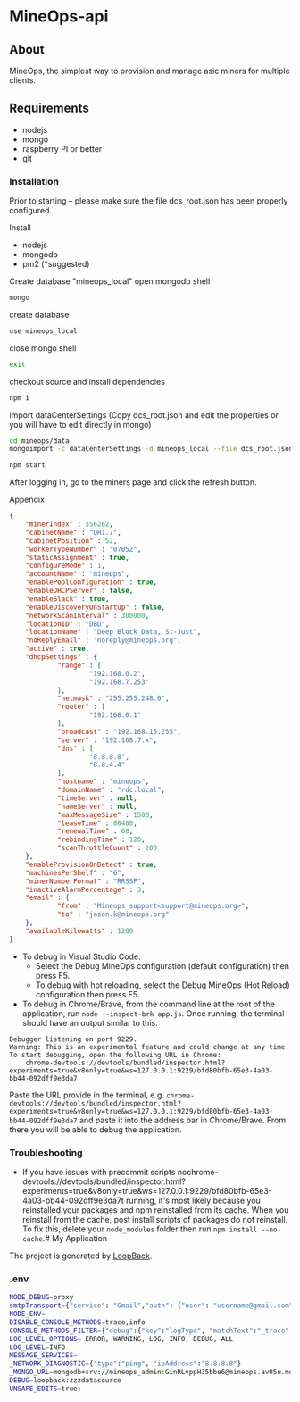 # MineOps-api

## About

MineOps, the simplest way to provision and manage asic miners for multiple clients. 

## Requirements

- nodejs
- mongo
- raspberry PI or better
- git 


### Installation

Prior to starting – please make sure the file dcs_root.json has been properly configured.

Install
- nodejs
- mongodb
- pm2 (*suggested) 

Create database &quot;mineops_local&quot;
open mongodb shell
```bash
mongo
```

create database
```bash
use mineops_local
```

close mongo shell
```bash
exit
```

checkout source and install
dependencies
```bash
npm i
```

import dataCenterSettings (Copy dcs_root.json and edit the properties or you will have to edit directly
in mongo)
```bash
cd mineops/data
mongoimport -c dataCenterSettings -d mineops_local --file dcs_root.json
```

```bash
npm start
```

After logging in, go to the miners page and click the refresh button.

Appendix

```json
{
    "minerIndex" : 356262,
    "cabinetName" : "DH1.7",
    "cabinetPosition" : 52,
    "workerTypeNumber" : "07052",
    "staticAssignment" : true,
    "configureMode" : 1,
    "accountName" : "mineops",
    "enablePoolConfiguration" : true,
    "enableDHCPServer" : false,
    "enableSlack" : true,
    "enableDiscoveryOnStartup" : false,
    "networkScanInterval" : 300000,
    "locationID" : "DBD",
    "locationName" : "Deep Block Data, St-Just",
    "noReplyEmail" : "noreply@mineops.org",
    "active" : true,
    "dhcpSettings" : {
            "range" : [
                    "192.168.0.2",
                    "192.168.7.253"
            ],
            "netmask" : "255.255.248.0",
            "router" : [
                    "192.168.0.1"
            ],
            "broadcast" : "192.168.15.255",
            "server" : "192.168.7.x",
            "dns" : [
                    "8.8.8.8",
                    "8.8.4.4"
            ],
            "hostname" : "mineops",
            "domainName" : "rdc.local",
            "timeServer" : null,
            "nameServer" : null,
            "maxMessageSize" : 1500,
            "leaseTime" : 86400,
            "renewalTime" : 60,
            "rebindingTime" : 120,
            "scanThrottleCount" : 200
    },
    "enableProvisionOnDetect" : true,
    "machinesPerShelf" : "6",
    "minerNumberFormat" : "RRSSP",
    "inactiveAlarmPercentage" : 3,
    "email" : {
            "from" : "Mineops support<support@mineops.org>",
            "to" : "jason.k@mineops.org"
    },
    "availableKilowatts" : 1200
}

```

* To debug in Visual Studio Code:
  * Select the Debug MineOps configuration (default configuration) then press F5.
  * To debug with hot reloading, select the Debug MineOps (Hot Reload) configuration then press F5.
* To debug in Chrome/Brave, from the command line at the root of the application, run `node --inspect-brk app.js`. Once running, the terminal should have an output similar to this.

```text
Debugger listening on port 9229.
Warning: This is an experimental feature and could change at any time.
To start debugging, open the following URL in Chrome:
    chrome-devtools://devtools/bundled/inspector.html?experiments=true&v8only=true&ws=127.0.0.1:9229/bfd80bfb-65e3-4a03-bb44-092dff9e3da7
```

Paste the URL provide in the terminal, e.g. `chrome-devtools://devtools/bundled/inspector.html?experiments=true&v8only=true&ws=127.0.0.1:9229/bfd80bfb-65e3-4a03-bb44-092dff9e3da7` and paste it into the address bar in Chrome/Brave. From there you will be able to debug the application.

### Troubleshooting

* If you have issues with precommit scripts nochrome-devtools://devtools/bundled/inspector.html?experiments=true&v8only=true&ws=127.0.0.1:9229/bfd80bfb-65e3-4a03-bb44-092dff9e3da7t running, it's most likely because you reinstalled your packages and npm reinstalled from its cache. When you reinstall from the cache, post install scripts of packages do not reinstall. To fix this, delete your `node_modules` folder then run `npm install --no-cache`.# My Application

The project is generated by [LoopBack](http://loopback.io).

### .env
```bash
NODE_DEBUG=proxy
smtpTransport={"service": "Gmail","auth": {"user": "username@gmail.com", "pass": "Pa55w0rd"}}
NODE_ENV=
DISABLE_CONSOLE_METHODS=trace,info
CONSOLE_METHODS_FILTER={"debug":{"key":"logType", "matchText":"_trace", "method":"log"}} 
LOG_LEVEL_OPTIONS= ERROR, WARNING, LOG, INFO, DEBUG, ALL
LOG_LEVEL=INFO
MESSAGE_SERVICES=
_NETWORK_DIAGNOSTIC={"type":"ping", "ipAddress":"8.8.8.8"}
_MONGO_URL=mongodb+srv://mineops_admin:GinRLvppH35bbe6@mineops.av05u.mongodb.net/mineopsCentral?retryWrites=true&w=majority
DEBUG=loopback:zzzdatasource
UNSAFE_EDITS=true;  
```